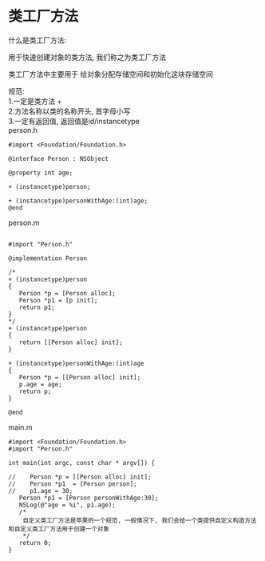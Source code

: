 # 类工厂方法

什么是类工厂方法:  

 用于快速创建对象的类方法, 我们称之为类工厂方法  
 
 类工厂方法中主要用于 给对象分配存储空间和初始化这块存储空间
 
 规范:  
 1.一定是类方法 +  
 2.方法名称以类的名称开头, 首字母小写  
 3.一定有返回值, 返回值是id/instancetype  
 person.h
 ```
#import <Foundation/Foundation.h>

@interface Person : NSObject

@property int age;

+ (instancetype)person;

+ (instancetype)personWithAge:(int)age;
@end
 ```
 person.m
 ```
 
#import "Person.h"

@implementation Person

/*
+ (instancetype)person
{
    Person *p = [Person alloc];
    Person *p1 = [p init];
    return p1;
}
 */
+ (instancetype)person
{
    return [[Person alloc] init];
}

+ (instancetype)personWithAge:(int)age
{
    Person *p = [[Person alloc] init];
    p.age = age;
    return p;
}

@end
 ```
 main.m
 ```
 #import <Foundation/Foundation.h>
#import "Person.h"

int main(int argc, const char * argv[]) {

//    Person *p = [[Person alloc] init];
//    Person *p1  = [Person person];
//    p1.age = 30;
    Person *p1 = [Person personWithAge:30];
    NSLog(@"age = %i", p1.age);
    /*
     自定义类工厂方法是苹果的一个规范, 一般情况下, 我们会给一个类提供自定义构造方法和自定义类工厂方法用于创建一个对象
     */
    return 0;
}

 ```
 